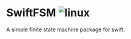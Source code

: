 # SwiftFSM ![linux](https://github.com/chfanghr/SwiftFSM/workflows/linux/badge.svg)

A simple finite state machine package for swift.
